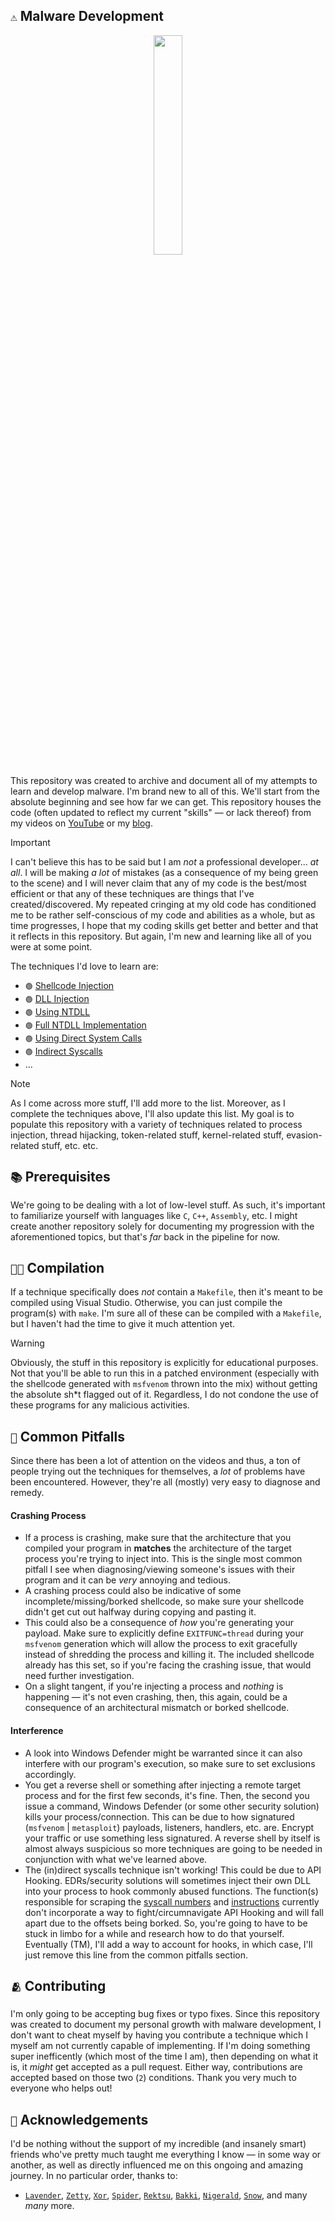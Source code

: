 ## `⚠️` Malware Development
<p align="center" width="100%">
    <img width="30%" src="https://user-images.githubusercontent.com/59679082/220690535-7516365f-3383-4385-b7b2-d511d8fb1d17.png"> 
</p>

This repository was created to archive and document all of my attempts to learn and develop malware. I'm brand new to all of this. We'll start from the absolute beginning and see how far we can get. This repository houses the code (often updated to reflect my current "skills" — or lack thereof) from my videos on [YouTube](https://youtube.com/@crr0ww) or my [blog](https://www.crow.rip). 

> [!Important]
> I can't believe this has to be said but I am _not_ a professional developer... _at all_. I will be making _a lot_ of mistakes (as a consequence of my being green to the scene) and I will never claim that any of my code is the best/most efficient or that any of these techniques are things that I've created/discovered. My repeated cringing at my old code has conditioned me to be rather self-conscious of my code and abilities as a whole, but as time progresses, I hope that my coding skills get better and better and that it reflects in this repository. But again, I'm new and learning like all of you were at some point.

The techniques I'd love to learn are:

- `🟢` [Shellcode Injection](https://www.crow.rip/crows-nest/mal/dev/inject/shellcode-injection) 
- `🟢` [DLL Injection](https://www.crow.rip/crows-nest/mal/dev/inject/dll-injection) 
- `🟢` [Using NTDLL](https://www.crow.rip/crows-nest/mal/dev/inject/ntapi-injection) 
- `🟢` [Full NTDLL Implementation](https://www.crow.rip/crows-nest/mal/dev/inject/ntapi-injection/complete-ntapi-implementation)
- `🟢` [Using Direct System Calls](https://www.crow.rip/crows-nest/mal/dev/inject/syscalls/direct-syscalls) 
- `🟢` [Indirect Syscalls](https://www.crow.rip/crows-nest/mal/dev/inject/syscalls/indirect-syscalls)
- ...

> [!Note]
> As I come across more stuff, I'll add more to the list. Moreover, as I complete the techniques above, I'll also update this list. My goal is to populate this repository with a variety of techniques related to process injection, thread hijacking, token-related stuff, kernel-related stuff, evasion-related stuff, etc. etc.

## `📚` Prerequisites
We're going to be dealing with a lot of low-level stuff. As such, it's important to familiarize yourself with languages like `C`, `C++`, `Assembly`, etc. I might create another repository solely for documenting my progression with the aforementioned topics, but that's _far_ back in the pipeline for now.

## `👨‍💻` Compilation
If a technique specifically does _not_ contain a `Makefile`, then it's meant to be compiled using Visual Studio. Otherwise, you can just compile the program(s) with `make`. I'm sure all of these can be compiled with a `Makefile`, but I haven't had the time to give it much attention yet.

> [!Warning]
> Obviously, the stuff in this repository is explicitly for educational purposes. Not that you'll be able to run this in a patched environment (especially with the shellcode generated with `msfvenom` thrown into the mix) without getting the absolute sh*t flagged out of it. Regardless, I do not condone the use of these programs for any malicious activities. 

## `🛑` Common Pitfalls
Since there has been a lot of attention on the videos and thus, a ton of people trying out the techniques for themselves, a _lot_ of problems have been encountered. However, they're all (mostly) very easy to diagnose and remedy.
#### Crashing Process
- If a process is crashing, make sure that the architecture that you compiled your program in **matches** the architecture of the target process you're trying to inject into. This is the single most common pitfall I see when diagnosing/viewing someone's issues with their program and it can be _very_ annoying and tedious.
- A crashing process could also be indicative of some incomplete/missing/borked shellcode, so make sure your shellcode didn't get cut out halfway during copying and pasting it.
- This could also be a consequence of _how_ you're generating your payload. Make sure to explicitly define `EXITFUNC=thread` during your `msfvenom` generation which will allow the process to exit gracefully instead of shredding the process and killing it. The included shellcode already has this set, so if you're facing the crashing issue, that would need further investigation.
- On a slight tangent, if you're injecting a process and _nothing_ is happening — it's not even crashing, then, this again, could be a consequence of an architectural mismatch or borked shellcode.
#### Interference
- A look into Windows Defender might be warranted since it can also interfere with our program's execution, so make sure to set exclusions accordingly.
- You get a reverse shell or something after injecting a remote target process and for the first few seconds, it's fine. Then, the second you issue a command, Windows Defender (or some other security solution) kills your process/connection. This can be due to how signatured (`msfvenom` | `metasploit`) payloads, listeners, handlers, etc. are. Encrypt your traffic or use something less signatured. A reverse shell by itself is almost always suspicious so more techniques are going to be needed in conjunction with what we've learned above.
- The (in)direct syscalls technique isn't working! This could be due to API Hooking. EDRs/security solutions will sometimes inject their own DLL into your process to hook commonly abused functions. The function(s) responsible for scraping the [syscall numbers](https://github.com/cr-0w/maldev/blob/dev/Direct%20Syscalls/injection.c#L11-L29) and [instructions](https://github.com/cr-0w/maldev/blob/dev/Indirect%20Syscalls/injection.c#L11-L42) currently don't incorporate a way to fight/circumnavigate API Hooking and will fall apart due to the offsets being borked. So, you're going to have to be stuck in limbo for a while and research how to do that yourself. Eventually (TM), I'll add a way to account for hooks, in which case, I'll just remove this line from the common pitfalls section. 

## `🫂` Contributing
I'm only going to be accepting bug fixes or typo fixes. Since this repository was created to document my personal growth with malware development, I don't want to cheat myself by having you contribute a technique which I myself am not currently capable of implementing. If I'm doing something super inefficently (which most of the time I am), then depending on what it is, it _might_ get accepted as a pull request. Either way, contributions are accepted based on those two (`2`) conditions. Thank you very much to everyone who helps out!

## `💖` Acknowledgements
I'd be nothing without the support of my incredible (and insanely smart) friends who've pretty much taught me everything I know — in some way or another, as well as directly influenced me on this ongoing and amazing journey. In no particular order, thanks to:
- [`Lavender`](https://github.com/Lavender-exe), [`Zetty`](https://github.com/Z3tty), [`Xor`](https://github.com/x0reaxeax), [`Spider`](https://twitter.com/C5pider), [`Rektsu`](https://twitter.com/rektsu1337), [`Bakki`](https://twitter.com/shubakki), [`Nigerald`](https://twitter.com/d_tranman), [`Snow`](https://twitter.com/never_unsealed), and many _many_ more.

